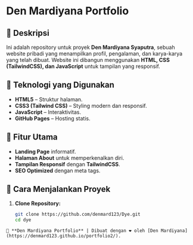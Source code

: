 # Den Mardiyana Portfolio

## 📌 Deskripsi

Ini adalah repository untuk proyek **Den Mardiyana Syaputra**, sebuah website pribadi yang menampilkan profil, pengalaman, dan karya-karya yang telah dibuat. Website ini dibangun menggunakan **HTML, CSS (TailwindCSS), dan JavaScript** untuk tampilan yang responsif.

## 🚀 Teknologi yang Digunakan

- **HTML5** – Struktur halaman.
- **CSS3 (Tailwind CSS)** – Styling modern dan responsif.
- **JavaScript** – Interaktivitas.
- **GitHub Pages** – Hosting statis.

## 🎨 Fitur Utama

- **Landing Page** informatif.
- **Halaman About** untuk memperkenalkan diri.
- **Tampilan Responsif** dengan **TailwindCSS**.
- **SEO Optimized** dengan meta tags.


## 🔧 Cara Menjalankan Proyek

1. **Clone Repository:**
   ```sh
   git clone https://github.com/denmard123/Dye.git
   cd dye
   ```

```
📢 **Den Mardiyana Portfolio** | Dibuat dengan ❤️ oleh [Den Mardiyana](https://denmard123.github.io/portfolio2/).

```

